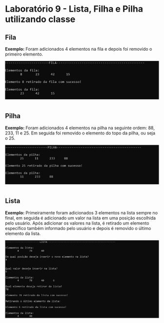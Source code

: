 
# Laboratório 9 - Lista, Filha e Pilha utilizando classe


## Fila

**Exemplo:**
Foram adicionados 4 elementos na fila e depois foi removido o primeiro elemento.

![Laboratório 10 - Fila](/relatorio/Imagens/Laboratorio10/fila.jpg)

#

## Pilha

**Exemplo:**
Foram adicionados 4 elementos na pilha na seguinte ordem: 88, 233, 11 e 25.
Em seguida foi removido o elemento do topo da pilha, ou seja o 25.

![Laboratório 10 - Pilha](/relatorio/Imagens/Laboratorio10/pilha.jpg)

#

## Lista

**Exemplo:**
Primeiramente foram adicionados 3 elementos na lista sempre no final, em seguida é adicionado um valor na lista em uma posição escolhida pelo usuário. Após adicionar os valores na lista, é retirado um elemento específico também informado pelo usuário e depois é removido o último elemento da lista.

![Laboratório 10 - Lista](/relatorio/Imagens/Laboratorio10/lista.jpg)
